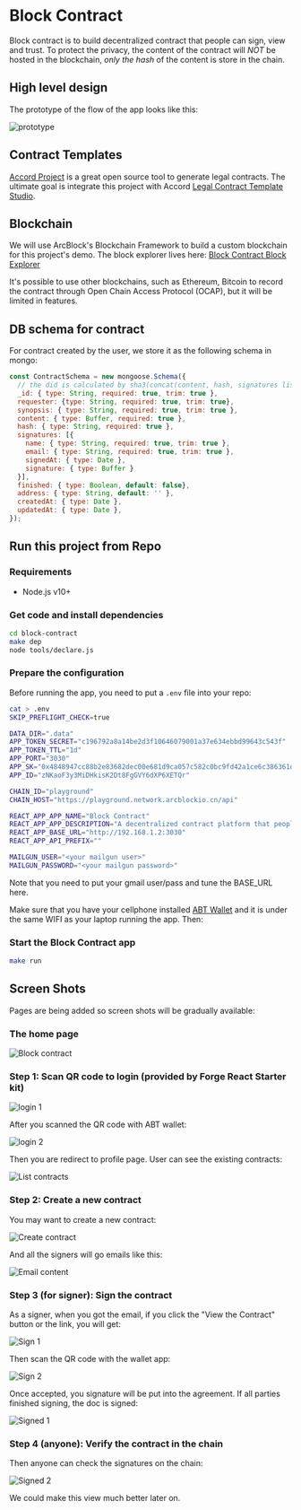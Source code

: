 # Block Contract

Block contract is to build decentralized contract that people can sign, view and trust. To protect the privacy, the content of the contract will *NOT* be hosted in the blockchain, *only the hash* of the content is store in the chain.

## High level design

The prototype of the flow of the app looks like this:

![prototype](docs/prototype.jpg)

## Contract Templates

[Accord Project](https://www.accordproject.org) is a great open source tool to generate legal contracts.  The ultimate goal is integrate this project with Accord [Legal Contract Template Studio](https://studio.accordproject.org).

## Blockchain

We will use ArcBlock's Blockchain Framework to build a custom blockchain for this project's demo.  The block explorer lives here: [Block Contract Block Explorer](https://contract.abtnetwork.io/dashboard)

It's possible to use other blockchains, such as Ethereum, Bitcoin to record the contract through Open Chain Access Protocol (OCAP), but it will be limited in features.

## DB schema for contract

For contract created by the user, we store it as the following schema in mongo:

```javascript
const ContractSchema = new mongoose.Schema({
  // the did is calculated by sha3(concat(content, hash, signatures list without each sig))
  _id: { type: String, required: true, trim: true },
  requester: {type: String, required: true, trim: true},
  synopsis: { type: String, required: true, trim: true },
  content: { type: Buffer, required: true },
  hash: { type: String, required: true },
  signatures: [{
    name: { type: String, required: true, trim: true },
    email: { type: String, required: true, trim: true },
    signedAt: { type: Date },
    signature: { type: Buffer }
  }],
  finished: { type: Boolean, default: false},
  address: { type: String, default: '' },
  createdAt: { type: Date },
  updatedAt: { type: Date },
});
```

## Run this project from Repo

### Requirements

- Node.js v10+

### Get code and install dependencies

```bash
cd block-contract
make dep
node tools/declare.js
```

### Prepare the configuration

Before running the app, you need to put a `.env` file into your repo:

```bash
cat > .env
SKIP_PREFLIGHT_CHECK=true

DATA_DIR=".data"
APP_TOKEN_SECRET="c196792a8a14be2d3f10646079001a37e634ebbd99643c543f"
APP_TOKEN_TTL="1d"
APP_PORT="3030"
APP_SK="0x4848947cc88b2e83682dec00e681d9ca057c582c0bc9fd42a1ce6c386361d2bda24f683f458bad332b2c913fd374493b08aca1993f2640cbfccd962951c220c0"
APP_ID="zNKaoF3y3MiDHkisK2Dt8FgGVY6dXP6XETQr"

CHAIN_ID="playground"
CHAIN_HOST="https://playground.network.arcblockio.cn/api"

REACT_APP_APP_NAME="Block Contract"
REACT_APP_APP_DESCRIPTION="A decentralized contract platform that people can sign, view and trust"
REACT_APP_BASE_URL="http://192.168.1.2:3030"
REACT_APP_API_PREFIX=""

MAILGUN_USER="<your mailgun user>"
MAILGUN_PASSWORD="<your mailgun password>"
```

Note that you need to put your gmail user/pass and tune the BASE_URL here.

Make sure that you have your cellphone installed [ABT Wallet](https://abtwallet.io/en/) and it is under the same WIFI as your laptop running the app. Then:

### Start the Block Contract app

```bash
make run
```

## Screen Shots

Pages are being added so screen shots will be gradually available:

### The home page

![Block contract](docs/block_contract.jpg)

### Step 1: Scan QR code to login (provided by Forge React Starter kit)

![login 1](docs/login1.jpg)

After you scanned the QR code with ABT wallet:

![login 2](docs/login2.jpg)

Then you are redirect to profile page. User can see the existing contracts:

![List contracts](docs/list_contracts.jpg)

### Step 2: Create a new contract

You may want to create a new contract:

![Create contract](docs/create_contract.jpg)

And all the signers will go emails like this:

![Email content](docs/email.jpg)

### Step 3 (for signer): Sign the contract

As a signer, when you got the email, if you click the "View the Contract" button or the link, you will get:

![Sign 1](docs/sign1.jpg)

Then scan the QR code with the wallet app:

![Sign 2](docs/sign2.jpg)

Once accepted, you signature will be put into the agreement. If all parties finished signing, the doc is signed:

![Signed 1](docs/signed1.jpg)

### Step 4 (anyone): Verify the contract in the chain

Then anyone can check the signatures on the chain:

![Signed 2](docs/signed2.jpg)

We could make this view much better later on.
